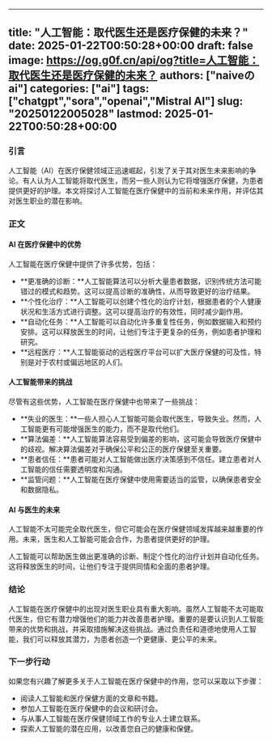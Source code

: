 
---
title: "人工智能：取代医生还是医疗保健的未来？"
date: 2025-01-22T00:50:28+00:00
draft: false
image: https://og.g0f.cn/api/og?title=人工智能：取代医生还是医疗保健的未来？
authors: ["naiveのai"]
categories: ["ai"]
tags: ["chatgpt","sora","openai","Mistral AI"]
slug: "20250122005028"
lastmod: 2025-01-22T00:50:28+00:00
---
### 引言

人工智能（AI）在医疗保健领域正迅速崛起，引发了关于其对医生未来影响的争论。有人认为人工智能将取代医生，而另一些人则认为它将增强医疗保健，为患者提供更好的护理。本文将探讨人工智能在医疗保健中的当前和未来作用，并评估其对医生职业的潜在影响。

### 正文

#### AI 在医疗保健中的优势

人工智能在医疗保健中提供了许多优势，包括：

- **更准确的诊断：**人工智能算法可以分析大量患者数据，识别传统方法可能错过的模式和趋势。这可以提高诊断的准确性，从而导致更好的治疗结果。
- **个性化治疗：**人工智能可以创建个性化的治疗计划，根据患者的个人健康状况和生活方式进行调整。这可以提高治疗的有效性，同时减少副作用。
- **自动化任务：**人工智能可以自动化许多重复性任务，例如数据输入和预约安排。这可以释放医生的时间，让他们专注于更复杂的任务，例如患者护理和研究。
- **远程医疗：**人工智能驱动的远程医疗平台可以扩大医疗保健的可及性，特别是对于农村或偏远地区的人们。

#### 人工智能带来的挑战

尽管有这些优势，人工智能在医疗保健中也带来了一些挑战：

- **失业的医生：**一些人担心人工智能可能会取代医生，导致失业。然而，人工智能更有可能增强医生的能力，而不是取代他们。
- **算法偏差：**人工智能算法容易受到偏差的影响，这可能会导致医疗保健中的歧视。解决算法偏差对于确保公平和公正的医疗保健至关重要。
- **患者信任：**患者可能对人工智能做出医疗决策感到不信任。建立患者对人工智能的信任需要透明度和沟通。
- **监管问题：**人工智能在医疗保健中使用需要适当的监管，以确保患者安全和数据隐私。

#### AI 与医生的未来

人工智能不太可能完全取代医生，但它可能会在医疗保健领域发挥越来越重要的作用。未来，医生和人工智能可能会合作，为患者提供更好的护理。

人工智能可以帮助医生做出更准确的诊断、制定个性化的治疗计划并自动化任务。这将释放医生的时间，让他们专注于提供同情和全面的患者护理。

### 结论

人工智能在医疗保健中的出现对医生职业具有重大影响。虽然人工智能不太可能取代医生，但它有潜力增强他们的能力并改善患者护理。重要的是要认识到人工智能带来的优势和挑战，并采取措施解决这些挑战。通过负责任和道德地使用人工智能，我们可以释放其潜力，为患者创造一个更健康、更公平的未来。

### 下一步行动

如果您有兴趣了解更多关于人工智能在医疗保健中的作用，您可以采取以下步骤：

- 阅读人工智能和医疗保健方面的文章和书籍。
- 参加人工智能在医疗保健中的会议和研讨会。
- 与从事人工智能在医疗保健领域工作的专业人士建立联系。
- 探索人工智能的潜在应用，以改善您自己的健康和保健。